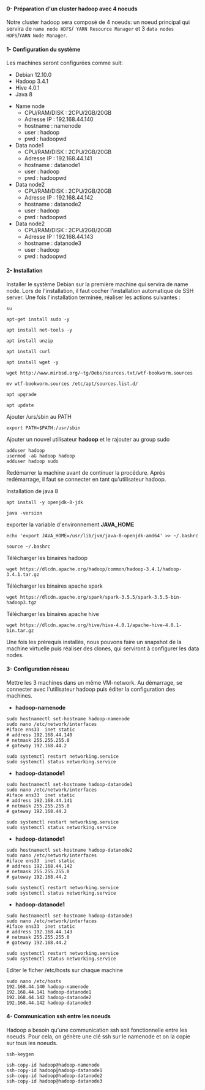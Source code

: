 #### 0- Préparation d'un cluster hadoop avec 4 noeuds
Notre cluster hadoop sera composé de 4 noeuds: un noeud principal qui servira de `name node HDFS`/` YARN Resource Manager` et 3 `data nodes HDFS`/`YARN Node Manager`.
#### 1- Configuration du système
Les machines seront configurées comme suit:

* Debian 12.10.0
* Hadoop 3.4.1
* Hive 4.0.1
* Java 8

- Name node
    * CPU/RAM/DISK : 2CPU/2GB/20GB
    * Adresse IP : 192.168.44.140
    * hostname : namenode
    * user : hadoop
    * pwd : hadoopwd
- Data node1
    * CPU/RAM/DISK : 2CPU/2GB/20GB
    * Adresse IP : 192.168.44.141
    * hostname : datanode1
    * user : hadoop
    * pwd : hadoopwd
- Data node2
    * CPU/RAM/DISK : 2CPU/2GB/20GB
    * Adresse IP : 192.168.44.142
    * hostname : datanode2
    * user : hadoop
    * pwd : hadoopwd
- Data node2
    * CPU/RAM/DISK : 2CPU/2GB/20GB
    * Adresse IP : 192.168.44.143
    * hostname : datanode3
    * user : hadoop
    * pwd : hadoopwd

#### 2- Installation
Installer le système Debian sur la première machine qui servira de name node. Lors de l'installation, il faut cocher l'installation automatique de SSH server.
Une fois l'installation terminée, réaliser les actions suivantes :

```shell
su
```
````shell
apt-get install sudo -y
````
````shell
apt install net-tools -y
````
````shell
apt install unzip
````
````shell
apt install curl
````
````shell
apt install wget -y
````
````shell
wget http://www.mirbsd.org/~tg/Debs/sources.txt/wtf-bookworm.sources
````
````shell
mv wtf-bookworm.sources /etc/apt/sources.list.d/
````
```shell
apt upgrade
```
```shell
apt update
```
Ajouter /urs/sbin au PATH
````shell
export PATH=$PATH:/usr/sbin
````

Ajouter un nouvel utilisateur **hadoop** et le rajouter au group sudo
````shell
adduser hadoop
usermod -aG hadoop hadoop
adduser hadoop sudo
````
Redémarrer la machine avant de continuer la procédure.
Après redémarrage, il faut se connecter en tant qu'utilisateur hadoop.

Installation de java 8
```shell
apt install -y openjdk-8-jdk
```
````shell
java -version
````
exporter la variable d'environnement **JAVA_HOME**
```shell
echo 'export JAVA_HOME=/usr/lib/jvm/java-8-openjdk-amd64' >> ~/.bashrc
```

```shell
source ~/.bashrc
```

Télécharger les binaires hadoop
```shell
wget https://dlcdn.apache.org/hadoop/common/hadoop-3.4.1/hadoop-3.4.1.tar.gz
```
Télécharger les binaires apache spark
```shell
wget https://dlcdn.apache.org/spark/spark-3.5.5/spark-3.5.5-bin-hadoop3.tgz
```
Télécharger les binaires apache hive
```shell
wget https://dlcdn.apache.org/hive/hive-4.0.1/apache-hive-4.0.1-bin.tar.gz
```

Une fois les prérequis installés, nous pouvons faire un snapshot de la machine virtuelle puis réaliser des clones, qui serviront à configurer les data nodes.

#### 3- Configuration réseau
Mettre les 3 machines dans un même VM-network. Au démarrage, se connecter avec l'utilisateur hadoop puis éditer la configuration des machines.
* **hadoop-namenode**
```shell
sudo hostnamectl set-hostname hadoop-namenode
sudo nano /etc/network/interfaces
#iface ens33  inet static
# address 192.168.44.140
# netmask 255.255.255.0
# gateway 192.168.44.2

sudo systemctl restart networking.service
sudo systemctl status networking.service
```

* **hadoop-datanode1**
```shell
sudo hostnamectl set-hostname hadoop-datanode1
sudo nano /etc/network/interfaces
#iface ens33  inet static
# address 192.168.44.141
# netmask 255.255.255.0
# gateway 192.168.44.2

sudo systemctl restart networking.service
sudo systemctl status networking.service
```

* **hadoop-datanode1**
```shell
sudo hostnamectl set-hostname hadoop-datanode2
sudo nano /etc/network/interfaces
#iface ens33  inet static
# address 192.168.44.142
# netmask 255.255.255.0
# gateway 192.168.44.2

sudo systemctl restart networking.service
sudo systemctl status networking.service
```

* **hadoop-datanode1**
```shell
sudo hostnamectl set-hostname hadoop-datanode3
sudo nano /etc/network/interfaces
#iface ens33  inet static
# address 192.168.44.143
# netmask 255.255.255.0
# gateway 192.168.44.2

sudo systemctl restart networking.service
sudo systemctl status networking.service
```

Editer le ficher /etc/hosts sur chaque machine
```shell
sudo nano /etc/hosts
192.168.44.140 hadoop-namenode
192.168.44.141 hadoop-datanode1
192.168.44.142 hadoop-datanode2
192.168.44.142 hadoop-datanode3
```

#### 4- Communication ssh entre les noeuds
Hadoop a besoin qu'une communication ssh soit fonctionnelle entre les noeuds. Pour cela, on génère une clé ssh sur le namenode et on la copie sur tous les noeuds.
```shell
ssh-keygen
```

```shell
ssh-copy-id hadoop@hadoop-namenode
ssh-copy-id hadoop@hadoop-datanode1
ssh-copy-id hadoop@hadoop-datanode2
ssh-copy-id hadoop@hadoop-datanode3
```